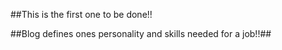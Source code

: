 ##This is the first one to be done!!

##Blog defines ones personality and skills needed for a job!!##
